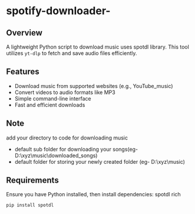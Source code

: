 # spotify-downloader-

## Overview
A lightweight Python script to download music uses spotdl library. This tool utilizes `yt-dlp` to fetch and save audio files efficiently.

## Features
- Download music from supported websites (e.g., YouTube_music)
- Convert videos to audio formats like MP3
- Simple command-line interface
- Fast and efficient downloads

## Note
add your directory to code for downloading music
- default sub folder for downloading your songs(eg- D:\xyz\music\downloaded_songs)
-  default folder for storing your newly created folder (eg- D:\xyz\music)

## Requirements
Ensure you have Python installed, then install dependencies:
spotdl
rich

```bash
pip install spotdl
